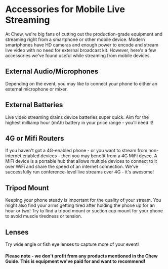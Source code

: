 # Accessories for Mobile Live Streaming

At Chew, we're big fans of cutting out the production-grade equipment and streaming right from a smartphone or other mobile device. Modern smartphones have HD cameras and enough power to encode and stream live video with no need for external broadcast kit. However, here's a few accessories we've found useful while streaming from mobile devices.

## External Audio/Microphones

Depending on the event, you may like to connect your phone to either an external microphone or mixer.

## External Batteries

Live video streaming drains device batteries super quick. Aim for the highest milliamp hour (mAh) battery in your price range - you'll need it!

## 4G or Mifi Routers

If you haven't got a 4G-enabled phone - or you want to stream from non-internet enabled devices - then you may benefit from a 4G MiFi devce. A MiFi device is a portable hub that allows multiple devices to connect to it over WiFi and share the speed of an internet connection. We've successfully run conference-level live streams over 4G - it's awesome!

## Tripod Mount

Keeping your phone steady is important for the quality of your stream. You might also find your arms getting tired after holding the phone up for an hour or two! Try to find a tripod mount or suction cup mount for your phone to avoid muscle tiredness or tension.

## Lenses

Try wide angle or fish eye lenses to capture more of your event!

#### Please note - we don't profit from any products mentioned in the Chew Guide. This is equipment we've paid for and want to recommend!



